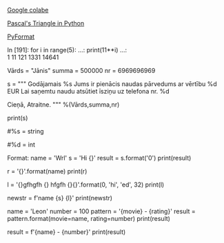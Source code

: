 [Google colabe](https://colab.research.google.com/notebooks/intro.ipynb)

[Pascal's Triangle in Python](https://www.faceprep.in/python/pascal-triangle-in-python/)

[PyFormat](https://pyformat.info/PyFormatPyFormat)

In [191]: for i in range(5):
     ...:     print(11**i)
     ...:     
1
11
121
1331
14641


Vārds = "Jānis"
summa = 500000
nr = 6969696969




s = """
Godājamais %s
Jums ir pienācis naudas pārvedums
ar vērtību %d EUR
Lai saņemtu naudu atsūtiet
īsziņu uz telefona nr. %d

Cieņā,
         Atraitne.
"""  %(Vārds,summa,nr)

print(s)


#%s = string

#%d = int

Format:
name = 'Wrl'
s = 'Hi {}'
result = s.format('0')
print(result)

r = '{}'.format(name)
print(r)

l = '{}gfhgfh  {} hfgfh {}{}'.format(0, 'hi', 'ed', 32)
print(l)


newstr = f'name {s} {l}'
print(newstr)

name = 'Leon'
number = 100
pattern = '{movie} - {rating}'
result = pattern.format(movie=name, rating=number)
print(result)

result = f'{name} - {number}'
print(result)
